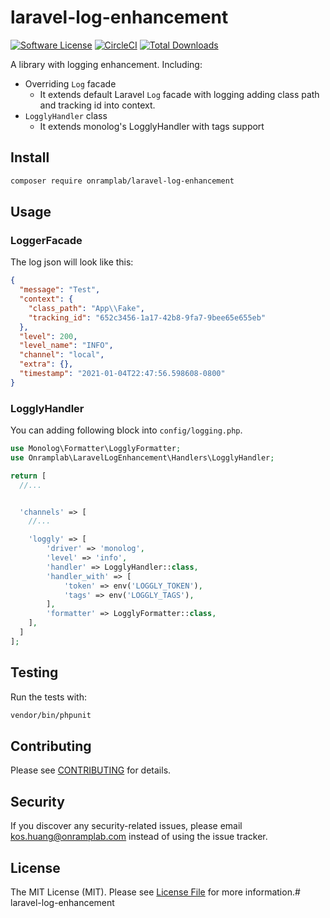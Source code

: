 # laravel-log-enhancement

[![Software License](https://img.shields.io/badge/license-MIT-brightgreen.svg?style=flat-square)](LICENSE.md)
[![CircleCI](https://circleci.com/gh/OnrampLab/laravel-log-enhancement.svg?style=shield)](https://circleci.com/gh/OnrampLab/laravel-log-enhancement)
[![Total Downloads](https://img.shields.io/packagist/dt/onramplab/laravel-log-enhancement.svg?style=flat-square)](https://packagist.org/packages/onramplab/laravel-log-enhancement)

A library with logging enhancement. Including:

- Overriding `Log` facade
  - It extends default Laravel `Log` facade with logging adding class path and tracking id into context.
- `LogglyHandler` class
  - It extends monolog's LogglyHandler with tags support

## Install

```bash
composer require onramplab/laravel-log-enhancement
```

## Usage

### LoggerFacade

The log json will look like this:

```json
{
  "message": "Test",
  "context": {
    "class_path": "App\\Fake",
    "tracking_id": "652c3456-1a17-42b8-9fa7-9bee65e655eb"
  },
  "level": 200,
  "level_name": "INFO",
  "channel": "local",
  "extra": {},
  "timestamp": "2021-01-04T22:47:56.598608-0800"
}
```

### LogglyHandler

You can adding following block into `config/logging.php`.

```php
use Monolog\Formatter\LogglyFormatter;
use Onramplab\LaravelLogEnhancement\Handlers\LogglyHandler;

return [
  //...


  'channels' => [
    //...

    'loggly' => [
        'driver' => 'monolog',
        'level' => 'info',
        'handler' => LogglyHandler::class,
        'handler_with' => [
            'token' => env('LOGGLY_TOKEN'),
            'tags' => env('LOGGLY_TAGS'),
        ],
        'formatter' => LogglyFormatter::class,
    ],
  ]
];

```

## Testing

Run the tests with:

```bash
vendor/bin/phpunit
```

## Contributing

Please see [CONTRIBUTING](CONTRIBUTING.md) for details.

## Security

If you discover any security-related issues, please email kos.huang@onramplab.com instead of using the issue tracker.

## License

The MIT License (MIT). Please see [License File](/LICENSE.md) for more information.# laravel-log-enhancement
